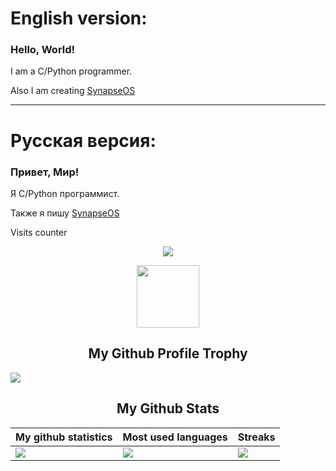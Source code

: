 # English version:
### Hello, World!
I am a C/Python programmer. 

Also I am creating [SynapseOS](https://github.com/0nera/SynapseOS "Operating system in C language")

***

# Русская версия:
### Привет, Мир!
Я  C/Python программист. 

Также я пишу [SynapseOS](https://github.com/0nera/SynapseOS "Модульную Операционную систему на языке Си")

<p>Visits counter</p>
<p align="center"><img align="center" src="https://profile-counter.glitch.me/{0Nera}/count.svg" /></p> 

<p align="center">
  <img width="100" src="https://user-images.githubusercontent.com/6661165/91657958-61b4fd00-eb00-11ea-9def-dc7ef5367e34.png" />  
  <h2 align="center">My Github Profile Trophy</h2>
</p>

<img src="https://github-profile-trophy.vercel.app/?username=0Nera&theme=radical&margin-w=40&margin-h=40" />  


<p align="center">
 <h2 align="center">My Github Stats</h2>

|My github statistics|Most used languages|Streaks|
|-|-|-|
|<img src="https://github-readme-stats.vercel.app/api?username=0Nera&show_icons=true&theme=dark&hide_title=true" />|<img src="https://github-readme-stats.vercel.app/api/top-langs/?username=0Nera&show_icons=true&theme=dark&hide_title=true" />|<img src="https://github-readme-streak-stats.herokuapp.com/?user=0Nera&theme=dark" />
